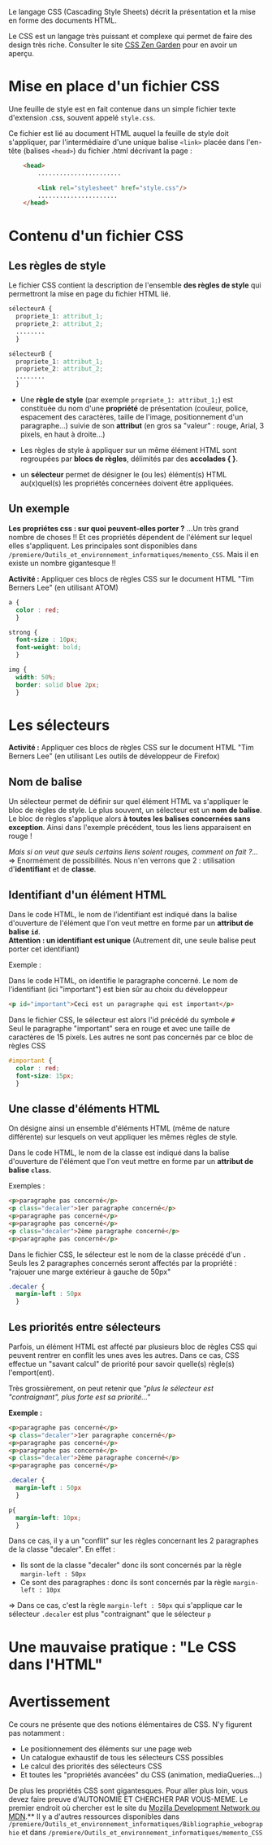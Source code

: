 Le langage CSS (Cascading Style Sheets) décrit la présentation et la mise en forme des documents HTML.

Le CSS est un langage très puissant et complexe qui permet de faire des design très riche. Consulter le site  [CSS Zen Garden](http://www.csszengarden.com/tr/francais/) pour en avoir un aperçu.

# Mise en place d'un fichier CSS

Une feuille de style est en fait contenue dans un simple fichier texte d'extension .css, souvent appelé `style.css`.

Ce fichier est lié au document HTML auquel la feuille de style doit s'appliquer, par l'intermédiaire d'une unique balise `<link>` placée dans l'en-tête (balises `<head>`) du fichier .html décrivant la page :

```html
	<head>
		.......................

		<link rel="stylesheet" href="style.css"/>		
		......................		
	</head>
```
# Contenu d'un fichier CSS

## Les règles de style

Le fichier CSS contient la description de l'ensemble **des règles de style** qui permettront la mise en page du fichier HTML lié.

```css
sélecteurA {
  propriete_1: attribut_1;
  propriete_2: attribut_2;
  ........
  }

sélecteurB {
  propriete_1: attribut_1;
  propriete_2: attribut_2;
  ........
  } 			     		
```

* Une **règle de style** (par exemple `propriete_1: attribut_1;`) est constituée du nom d'une **propriété** de présentation (couleur, police, espacement des caractères, taille de l'image, positionnement d'un paragraphe...) suivie de son **attribut** (en gros sa "valeur" : rouge, Arial, 3 pixels, en haut à droite...)  


* Les règles de style à appliquer sur un même élément HTML sont regroupées par **blocs de règles**, délimités par des **accolades { }**.


* un **sélecteur** permet de désigner le (ou les) élément(s) HTML au(x)quel(s) les propriétés concernées doivent être appliquées.

## Un exemple
**Les propriétes css : sur quoi peuvent-elles porter ?**
...Un très grand nombre de choses !! Et ces propriétés dépendent de l'élément sur lequel elles s'appliquent. Les principales sont disponibles dans `/premiere/Outils_et_environnement_informatiques/memento_CSS`. Mais il en existe un nombre gigantesque !!

**Activité :** Appliquer ces blocs de règles CSS sur le document HTML "Tim Berners Lee" (en utilisant ATOM)

```css
a {
  color : red;
  }

strong {
  font-size : 10px;
  font-weight: bold;
  }

img {
  width: 50%;
  border: solid blue 2px;
  }			     		
```

# Les sélecteurs

**Activité :** Appliquer ces blocs de règles CSS sur le document HTML "Tim Berners Lee" (en utilisant Les outils de développeur de Firefox)

## Nom de balise
Un sélecteur permet de définir sur quel élément HTML va s'appliquer le bloc de règles de style. Le plus souvent, un sélecteur est un **nom de balise**. Le bloc de règles s'applique alors **à toutes les balises concernées sans exception**. Ainsi dans l'exemple précédent, tous les liens apparaisent en rouge !

*Mais si on veut que seuls certains liens soient rouges, comment on fait ?...*  
$\Longrightarrow$ Enormément de possibilités. Nous n'en verrons que 2 : utilisation d'**identifiant** et de **classe**.


## Identifiant d'un élément HTML

Dans le code HTML, le nom de l’identifiant est indiqué dans la balise d'ouverture de l'élément que l'on veut mettre en forme par un **attribut de balise `id`**.    
**Attention : un identifiant est unique** (Autrement dit, une seule balise peut porter cet identifiant)

Exemple :

Dans le code HTML, on identifie le paragraphe concerné. Le nom de l'identifiant (ici "important") est bien sûr au choix du développeur
```html
<p id="important">Ceci est un paragraphe qui est important</p>
```
Dans le fichier CSS, le sélecteur est alors l'id précédé du symbole `#`  
Seul le paragraphe "important" sera en rouge et avec une taille de caractères de 15 pixels. Les autres ne sont pas concernés par ce bloc de règles CSS

```css
#important {
  color : red;
  font-size: 15px;
  }
```


## Une classe d'éléments HTML

On désigne ainsi un ensemble d'éléments HTML (même de nature différente) sur lesquels on veut appliquer les mêmes règles de style.

Dans le code HTML, le nom de la classe est indiqué dans la balise d'ouverture de l'élément que l'on veut mettre en forme par un **attribut de balise `class`**.

Exemples :

```html
<p>paragraphe pas concerné</p>
<p class="decaler">1er paragraphe concerné</p>
<p>paragraphe pas concerné</p>
<p>paragraphe pas concerné</p>					
<p class="decaler">2ème paragraphe concerné</p>
<p>paragraphe pas concerné</p>
```
Dans le fichier CSS, le sélecteur est le nom de la classe précédé d'un `.`  
Seuls les 2 paragraphes concernés seront affectés par la propriété : "rajouer une marge extérieur à gauche de 50px"
```css
.decaler {
  margin-left : 50px
  }
```

## Les priorités entre sélecteurs

Parfois, un élément HTML est affecté par plusieurs bloc de règles CSS qui peuvent rentrer en conflit les unes aves les autres. Dans ce cas, CSS effectue un "savant calcul" de priorité pour savoir quelle(s) règle(s) l'emport(ent).

Très grossièrement, on peut retenir que _"plus le sélecteur est "contraignant", plus forte est sa priorité..."_

**Exemple :**

```html
<p>paragraphe pas concerné</p>
<p class="decaler">1er paragraphe concerné</p>
<p>paragraphe pas concerné</p>
<p>paragraphe pas concerné</p>					
<p class="decaler">2ème paragraphe concerné</p>
<p>paragraphe pas concerné</p>
```

```css
.decaler {
  margin-left : 50px
  }

p{
  margin-left: 10px;
  }
```

Dans ce cas, il y a un "conflit" sur les règles concernant les 2 paragraphes de la classe "decaler". En effet :
* Ils sont de la classe "decaler" donc ils sont concernés par la règle `margin-left : 50px`
* Ce sont des paragraphes : donc ils sont concernés par la règle `margin-left : 10px`

$\Longrightarrow$ Dans ce cas, c'est la règle `margin-left : 50px` qui s'applique car le sélecteur `.decaler` est plus "contraignant" que le sélecteur `p`

# Une mauvaise pratique : "Le CSS dans l'HTML"




# Avertissement

Ce cours ne présente que des notions élémentaires de CSS. N'y figurent pas notamment :
* Le positionnement des éléments sur une page web
* Un catalogue exhaustif de tous les sélecteurs CSS possibles
* Le calcul des priorités des sélecteurs CSS
* Et toutes les "propriétés avancées" du CSS (animation, mediaQueries...)

De plus les propriétés CSS sont gigantesques. Pour aller plus loin, vous devez faire preuve d'AUTONOMIE ET CHERCHER PAR VOUS-MEME. Le premier endroit où chercher est le site du [Mozilla Development Network ou MDN](https://developer.mozilla.org/fr/).** Il y a d'autres ressources disponibles dans `/premiere/Outils_et_environnement_informatiques/Bibliographie_webographie` et dans `/premiere/Outils_et_environnement_informatiques/memento_CSS`  
